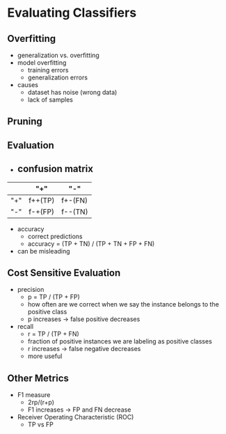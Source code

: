 # Evaluating Classifiers

## Overfitting
- generalization vs. overfitting
- model overfitting
  - training errors
  - generalization errors
- causes
  - dataset has noise (wrong data)
  - lack of samples

## Pruning

## Evaluation
- confusion matrix
  - 
|     | "+"     | "-"     |
| --- | ------- | ------- |
| "+" | f++(TP) | f+-(FN) |
| "-" | f-+(FP) | f--(TN) |
- accuracy
  - correct predictions
  - accuracy = (TP + TN) / (TP + TN + FP + FN)
- can be misleading

## Cost Sensitive Evaluation
- precision
  - p = TP / (TP + FP)
  - how often are we correct when we say the instance belongs to the positive class
  - p increases -> false positive decreases
- recall
  - r = TP / (TP + FN)
  - fraction of positive instances we are labeling as positive classes
  - r increases -> false negative decreases
  - more useful

## Other Metrics
- F1 measure
  - 2rp/(r+p)
  - F1 increases -> FP and FN decrease
- Receiver Operating Characteristic (ROC)
  - TP vs FP
